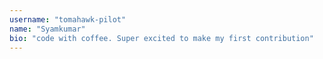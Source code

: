 ```yaml
---
username: "tomahawk-pilot"
name: "Syamkumar"
bio: "code with coffee. Super excited to make my first contribution"
---
```

